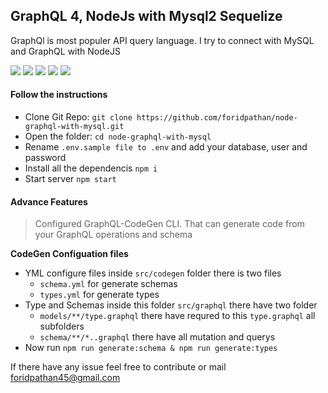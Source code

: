 ## GraphQL 4, NodeJs with Mysql2 Sequelize
GraphQl is most populer API query language. I try to connect with MySQL and GraphQL with NodeJS

![](https://img.shields.io/github/stars/foridpathan/node-graphql-with-mysql.svg) ![](https://img.shields.io/github/forks/foridpathan/node-graphql-with-mysql.svg) ![](https://img.shields.io/github/tag/foridpathan/node-graphql-with-mysql.svg) ![](https://img.shields.io/github/release/foridpathan/node-graphql-with-mysql.svg) ![](https://img.shields.io/github/issues/foridpathan/node-graphql-with-mysql.svg) 


#### Follow the instructions
- Clone Git Repo: `git clone https://github.com/foridpathan/node-graphql-with-mysql.git`
- Open the folder: `cd node-graphql-with-mysql`
- Rename `.env.sample file to .env` and add your database, user and password
- Install all the dependencis `npm i`
- Start server `npm start`

#### Advance Features
> Configured GraphQL-CodeGen CLI. That can generate code from your GraphQL operations and schema

**CodeGen Configuation files**
- YML configure files inside `src/codegen`  folder there is two files
	 - `schema.yml` for generate schemas
	 - `types.yml` for generate types
- Type and Schemas inside this folder `src/graphql` there have two folder
	 - `models/**/type.graphql`  there have requred to this `type.graphql` all subfolders
	 - `schema/**/*..graphql` there have all mutation and querys
- Now run `npm run generate:schema & npm run generate:types`

If there have any issue feel free to contribute or mail [foridpathan45@gmail.com](mailto:foridpathan45@gmail.com "foridpathan45@gmail.com")
